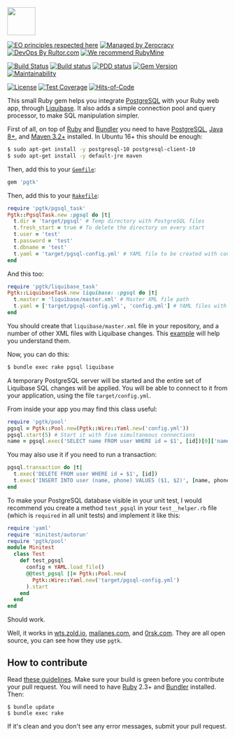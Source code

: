 <img src="https://upload.wikimedia.org/wikipedia/commons/2/29/Postgresql_elephant.svg" height="64px"/>

[![EO principles respected here](https://www.elegantobjects.org/badge.svg)](https://www.elegantobjects.org)
[![Managed by Zerocracy](https://www.0crat.com/badge/C3RFVLU72.svg)](https://www.0crat.com/p/C3RFVLU72)
[![DevOps By Rultor.com](http://www.rultor.com/b/yegor256/pgtk)](http://www.rultor.com/p/yegor256/pgtk)
[![We recommend RubyMine](https://www.elegantobjects.org/rubymine.svg)](https://www.jetbrains.com/ruby/)

[![Build Status](https://travis-ci.org/yegor256/pgtk.svg)](https://travis-ci.org/yegor256/pgtk)
[![Build status](https://ci.appveyor.com/api/projects/status/tbeaa0d4dk38xdb5?svg=true)](https://ci.appveyor.com/project/yegor256/pgtk)
[![PDD status](http://www.0pdd.com/svg?name=yegor256/pgtk)](http://www.0pdd.com/p?name=yegor256/pgtk)
[![Gem Version](https://badge.fury.io/rb/pgtk.svg)](http://badge.fury.io/rb/pgtk)
[![Maintainability](https://api.codeclimate.com/v1/badges/3a5bebac001e5288b00d/maintainability)](https://codeclimate.com/github/yegor256/pgtk/maintainability)

[![License](https://img.shields.io/badge/license-MIT-green.svg)](https://github.com/yegor256/pgtk/blob/master/LICENSE.txt)
[![Test Coverage](https://img.shields.io/codecov/c/github/yegor256/pgtk.svg)](https://codecov.io/github/yegor256/pgtk?branch=master)
[![Hits-of-Code](https://hitsofcode.com/github/yegor256/pgtk)](https://hitsofcode.com/view/github/yegor256/pgtk)

This small Ruby gem helps you integrate [PostgreSQL](https://www.postgresql.org/) with your Ruby
web app, through [Liquibase](https://www.liquibase.org/). It also adds a simple connection pool
and query processor, to make SQL manipulation simpler.

First of all, on top of
[Ruby](https://www.ruby-lang.org/en/) and
[Bundler](https://bundler.io/)
you need to have
[PostgreSQL](https://www.postgresql.org/),
[Java 8+](https://java.com/en/download/), and
[Maven 3.2+](https://maven.apache.org/) installed.
In Ubuntu 16+ this should be enough:

```bash
$ sudo apt-get install -y postgresql-10 postgresql-client-10
$ sudo apt-get install -y default-jre maven
```

Then, add this to your [`Gemfile`](https://bundler.io/gemfile.html):

```ruby
gem 'pgtk'
```

Then, add this to your [`Rakefile`](https://github.com/ruby/rake/blob/master/doc/rakefile.rdoc):

```ruby
require 'pgtk/pgsql_task'
Pgtk::PgsqlTask.new :pgsql do |t|
  t.dir = 'target/pgsql' # Temp directory with PostgreSQL files
  t.fresh_start = true # To delete the directory on every start
  t.user = 'test'
  t.password = 'test'
  t.dbname = 'test'
  t.yaml = 'target/pgsql-config.yml' # YAML file to be created with connection details
end
```

And this too:

```ruby
require 'pgtk/liquibase_task'
Pgtk::LiquibaseTask.new liquibase: :pgsql do |t|
  t.master = 'liquibase/master.xml' # Master XML file path
  t.yaml = ['target/pgsql-config.yml', 'config.yml'] # YAML files with connection details
end
```

You should create that `liquibase/master.xml` file in your repository,
and a number of other XML files with Liquibase changes. This
[example](https://github.com/zold-io/wts.zold.io/tree/master/liquibase)
will help you understand them.

Now, you can do this:

```bash
$ bundle exec rake pgsql liquibase
```

A temporary PostgreSQL server will be started and the entire set of
Liquibase SQL changes will be applied. You will be able to connect
to it from your application, using the file `target/config.yml`.

From inside your app you may find this class useful:

```ruby
require 'pgtk/pool'
pgsql = Pgtk::Pool.new(Pgtk::Wire::Yaml.new('config.yml'))
pgsql.start(5) # Start it with five simultaneous connections
name = pgsql.exec('SELECT name FROM user WHERE id = $1', [id])[0]['name']
```

You may also use it if you need to run a transaction:

```ruby
pgsql.transaction do |t|
  t.exec('DELETE FROM user WHERE id = $1', [id])
  t.exec('INSERT INTO user (name, phone) VALUES ($1, $2)', [name, phone])
end
```

To make your PostgreSQL database visible in your unit test, I would
recommend you create a method `test_pgsql` in your `test__helper.rb` file
(which is `required` in all unit tests) and implement it like this:

```ruby
require 'yaml'
require 'minitest/autorun'
require 'pgtk/pool'
module Minitest
  class Test
    def test_pgsql
      config = YAML.load_file()
      @@test_pgsql ||= Pgtk::Pool.new(
        Pgtk::Wire::Yaml.new('target/pgsql-config.yml')
      ).start
    end
  end
end
```

Should work.

Well, it works in [wts.zold.io](https://github.com/zold-io/wts.zold.io),
[mailanes.com](https://github.com/yegor256/mailanes), and
[0rsk.com](https://github.com/yegor256/0rsk). They are all
open source, you can see how they use `pgtk`.

## How to contribute

Read [these guidelines](https://www.yegor256.com/2014/04/15/github-guidelines.html).
Make sure your build is green before you contribute
your pull request. You will need to have [Ruby](https://www.ruby-lang.org/en/) 2.3+ and
[Bundler](https://bundler.io/) installed. Then:

```
$ bundle update
$ bundle exec rake
```

If it's clean and you don't see any error messages, submit your pull request.

